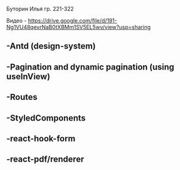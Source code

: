 Буторин Илья гр. 221-322

Видео - https://drive.google.com/file/d/191-Ng1VU48qevrNaB0tXBMm1SV5EL5wv/view?usp=sharing

## -Antd (design-system)
## -Pagination and dynamic pagination (using useInView)
## -Routes
## -StyledComponents
## -react-hook-form
## -react-pdf/renderer


